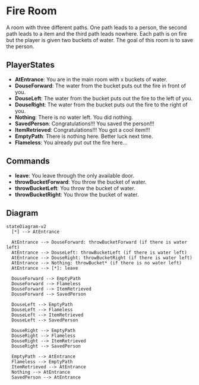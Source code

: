 # Fire Room

A room with three different paths.
One path leads to a person, the second path leads to a item and the third path leads nowhere.
Each path is on fire but the player is given two buckets of water.
The goal of this room is to save the person.

## PlayerStates

- **AtEntrance**: You are in the main room with x buckets of water.
- **DouseForward**: The water from the bucket puts out the fire in front of you.
- **DouseLeft**: The water from the bucket puts out the fire to the left of you.
- **DouseRight**: The water from the bucket puts out the fire to the right of you.
- **Nothing**: There is no water left. You did nothing.
- **SavedPerson**: Congratulations!!! You saved the person!!!
- **ItemRetrieved**: Congratulations!!! You got a cool item!!!
- **EmptyPath**: There is nothing here. Better luck next time.
- **Flameless**: You already put out the fire here...

## Commands

- **leave**: You leave through the only available door.
- **throwBucketForward**: You throw the bucket of water.
- **throwBucketLeft**: You throw the bucket of water.
- **throwBucketRight**: You throw the bucket of water.

## Diagram

```mermaid
stateDiagram-v2
  [*] --> AtEntrance

  AtEntrance --> DouseForward: throwBucketForward (if there is water left)
  AtEntrance --> DouseLeft: throwBucketLeft (if there is water left)
  AtEntrance --> DouseRight: throwBucketRight (if there is water left)
  AtEntrance --> Nothing: throwBucket* (if there is no water left)
  AtEntrance --> [*]: leave

  DouseForward --> EmptyPath
  DouseForward --> Flameless
  DouseForward --> ItemRetrieved
  DouseForward --> SavedPerson

  DouseLeft --> EmptyPath
  DouseLeft --> Flameless
  DouseLeft --> ItemRetrieved
  DouseLeft --> SavedPerson

  DouseRight --> EmptyPath
  DouseRight --> Flameless
  DouseRight --> ItemRetrieved
  DouseRight --> SavedPerson

  EmptyPath --> AtEntrance
  Flameless --> EmptyPath
  ItemRetrieved --> AtEntrance
  Nothing --> AtEntrance
  SavedPerson --> AtEntrance
```
